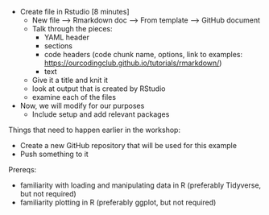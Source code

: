  - Create file in Rstudio [8 minutes]
    - New file --> Rmarkdown doc --> From template --> GitHub document
    - Talk through the pieces:
      - YAML header
      - sections
      - code headers (code chunk name, options, link to examples: https://ourcodingclub.github.io/tutorials/rmarkdown/)
      - text
    - Give it a title and knit it
    - look at output that is created by RStudio
    - examine each of the files
 - Now, we will modify for our purposes
    - Include setup and add relevant packages

Things that need to happen earlier in the workshop:
 - Create a new GitHub repository that will be used for this example
 - Push something to it

Prereqs:
 - familiarity with loading and manipulating data in R (preferably Tidyverse, but not required)
 - familiarity plotting in R (preferably ggplot, but not required)